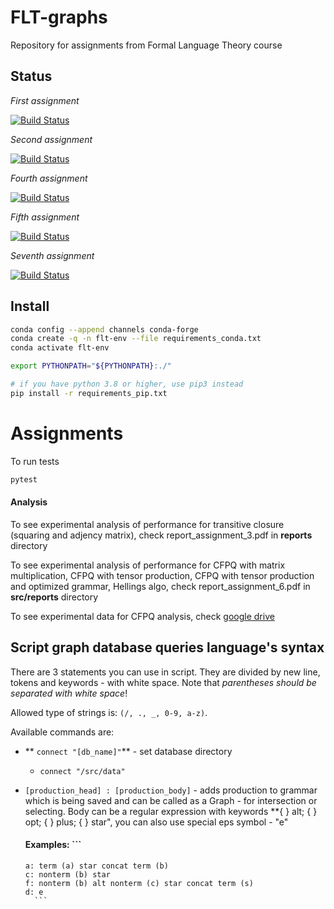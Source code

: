 # FLT-graphs
Repository for assignments from Formal Language Theory course

## Status

*First assignment*

[![Build Status](https://travis-ci.org/Shaposhnikov-Alexey/FLT-graphs.svg?branch=master)](https://travis-ci.org/Shaposhnikov-Alexey/FLT-graphs)

*Second assignment*

[![Build Status](https://travis-ci.org/Shaposhnikov-Alexey/FLT-graphs.svg?branch=assignment_2_re)](https://travis-ci.org/Shaposhnikov-Alexey/FLT-graphs)

*Fourth assignment*

[![Build Status](https://travis-ci.org/Shaposhnikov-Alexey/FLT-graphs.svg?branch=assignment_4)](https://travis-ci.org/Shaposhnikov-Alexey/FLT-graphs)

*Fifth assignment*

[![Build Status](https://travis-ci.org/Shaposhnikov-Alexey/FLT-graphs.svg?branch=assignment_5)](https://travis-ci.org/Shaposhnikov-Alexey/FLT-graphs)

*Seventh assignment*

[![Build Status](https://travis-ci.org/Shaposhnikov-Alexey/FLT-graphs.svg?branch=assignment_7)](https://travis-ci.org/Shaposhnikov-Alexey/FLT-graphs)


## Install

```bash
conda config --append channels conda-forge
conda create -q -n flt-env --file requirements_conda.txt
conda activate flt-env

export PYTHONPATH="${PYTHONPATH}:./"

# if you have python 3.8 or higher, use pip3 instead
pip install -r requirements_pip.txt
```
# Assignments

To run tests
```bash
pytest
```

#### Analysis
To see experimental analysis of performance for transitive closure (squaring and adjency matrix), check report_assignment_3.pdf in **reports** directory

To see experimental analysis of performance for CFPQ with matrix multiplication, CFPQ with tensor production, CFPQ with tensor production and optimized grammar, Hellings algo, check report_assignment_6.pdf in **src/reports** directory

To see experimental data for CFPQ analysis, check [google drive](https://drive.google.com/drive/folders/1yghCOVHcOqG4TTsLqcp4UnIpfwx_ZCxv?usp=sharing])

## Script graph database queries language's syntax
There are 3 statements you can use in script. They are divided by new line, tokens and keywords - with white space. Note that *parentheses should be separated with white space*!

Allowed type of strings is: ```(/, ., _, 0-9, a-z)```.

Available commands are:

- ** `connect "[db_name]"`** - set database directory
    - ` connect "/src/data" `

- `[production_head] : [production_body]` - adds production to grammar which is being saved and can be called as a Graph - for intersection or selecting. Body can be a regular expression with keywords **{ } alt; { } opt; { } plus; { } star", you can also use special eps symbol - "e" 

    #### Examples: ```
      a: term (a) star concat term (b)
      c: nonterm (b) star
      f: nonterm (b) alt nonterm (c) star concat term (s)
      d: e
        ```
